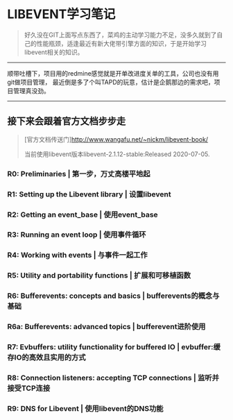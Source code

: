 # LIBEVENT学习笔记
> 好久没在GIT上面写点东西了，菜鸡的主动学习能力不足，没多久就到了自己的性能瓶颈，适逢最近有新大佬带引擎方面的知识，于是开始学习libevent相关的知识。
---

顺带吐槽下，项目用的redmine感觉就是开单改进度关单的工具，公司也没有用git做项目管理，
最近倒是多了个叫TAPD的玩意，估计是企鹅那边的需求吧，项目管理真没劲。

---
## 接下来会跟着官方文档步步走
> [官方文档传送门]http://www.wangafu.net/~nickm/libevent-book/
> 
> 当前使用libevent版本libevent-2.1.12-stable:Released 2020-07-05.
### R0: Preliminaries | 第一步，万丈高楼平地起
### R1: Setting up the Libevent library | 设置libevent
### R2: Getting an event_base | 使用event_base
### R3: Running an event loop | 使用事件循环
### R4: Working with events | 与事件一起工作
### R5: Utility and portability functions | 扩展和可移植函数
### R6: Bufferevents: concepts and basics | bufferevents的概念与基础
### R6a: Bufferevents: advanced topics | bufferevent进阶使用
### R7: Evbuffers: utility functionality for buffered IO | evbuffer:缓存IO的高效且实用的方式
### R8: Connection listeners: accepting TCP connections | 监听并接受TCP连接
### R9: DNS for Libevent | 使用libevent的DNS功能
